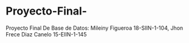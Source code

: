 # Proyecto-Final-
Proyecto Final De Base de Datos: Mileiny Figueroa 18-SIIN-1-104, Jhon Frece Diaz Canelo 15-EIIN-1-145
